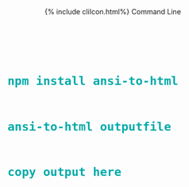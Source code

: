 <div class="w3-card">
<header class="w3-container w3-grey">
  {% include cliIcon.html%}
  Command Line
</header>

<div class="w3-container">
<figure class="highlight">
<pre><code class="language-text" data-lang="text"><span style="color:#0AA">

  # npm install ansi-to-html
  # ansi-to-html outputfile
  # copy output here

</code></pre>
</figure>
</div>
</div>
